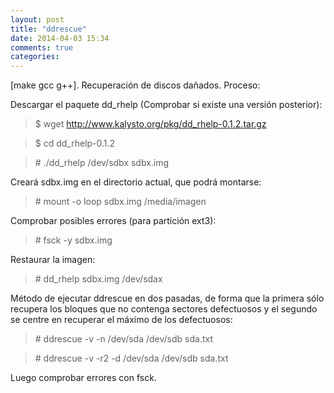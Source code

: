 ```yaml
---
layout: post
title: "ddrescue"
date: 2014-04-03 15:34
comments: true
categories: 
---
```

[make gcc g++]. Recuperación de discos dañados. Proceso: 

Descargar el paquete dd_rhelp (Comprobar si existe una versión posterior): 

>$ wget http://www.kalysto.org/pkg/dd_rhelp-0.1.2.tar.gz 

>$ cd dd_rhelp-0.1.2 

>\# ./dd_rhelp /dev/sdbx sdbx.img 

Creará sdbx.img en el directorio actual, que podrá montarse: 

>\# mount -o loop sdbx.img /media/imagen 

Comprobar posibles errores (para partición ext3): 

>\# fsck -y sdbx.img 

Restaurar la imagen: 

>\# dd_rhelp sdbx.img /dev/sdax

Método de ejecutar ddrescue en dos pasadas, de forma que la primera sólo recupera los bloques que no contenga sectores defectuosos y el segundo se centre en recuperar el máximo de los defectuosos:

>\# ddrescue -v -n /dev/sda /dev/sdb sda.txt

>\# ddrescue -v -r2 -d /dev/sda /dev/sdb sda.txt

Luego comprobar errores con fsck.

